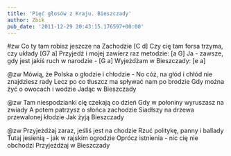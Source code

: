 ```yaml
---
title: 'Pięć głosów z Kraju. Bieszczady'
author: Zbik
pub_date: '2011-12-29 20:43:15.176597+00:00'
---
```


#zw
Co ty tam robisz jeszcze na Zachodzie [C d]
Czy cię tam forsa trzyma, czy układy [G7 a]
Przyjedź i mojej zawierz raz metodzie: [a G]
Ja - zawsze, gdy jest jakiś ruch w narodzie - [G a]
Wyjeżdżam w Bieszczady: [e a]

@zw
Mówią, że Polska o głodzie i chłodzie -
No cóż, na głód i chłód nie znajdziesz rady
Lecz po co tłuszcz ma spływać nam po brodzie
Gdy można żyć o owocach i wodzie
Jadąc w Bieszczady

@zw
Tam niespodzianki cię czekają co dzień
Gdy w połoniny wyruszasz na zwiady
A potem patrzysz o słońca zachodzie
Siadłszy na drzewa przewalonej kłodzie
Jak żyją Bieszczady

@zw
Przyjeżdżaj zaraz, jeśliś jest na chodzie
Rzuć politykę, panny i ballady
Tutaj jesienią - jak w rajskim ogrodzie
Oprócz istnienia - nic cię nie obchodzi
Przyjeżdżaj w Bieszczady